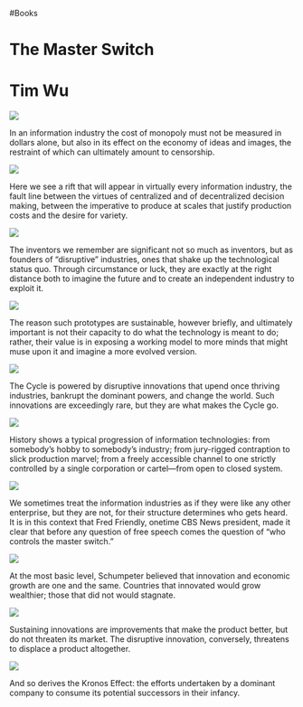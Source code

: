 #Books 


# The Master Switch

# Tim Wu

![](https://readwise-assets.s3.amazonaws.com/static/images/new_icons/chevron-down-alt-thin.a0ebfe57a28f.svg)

In an information industry the cost of monopoly must not be measured in dollars alone, but also in its effect on the economy of ideas and images, the restraint of which can ultimately amount to censorship.

![](https://readwise-assets.s3.amazonaws.com/static/images/new_icons/chevron-down-alt-thin.a0ebfe57a28f.svg)

Here we see a rift that will appear in virtually every information industry, the fault line between the virtues of centralized and of decentralized decision making, between the imperative to produce at scales that justify production costs and the desire for variety.

![](https://readwise-assets.s3.amazonaws.com/static/images/new_icons/chevron-down-alt-thin.a0ebfe57a28f.svg)

The inventors we remember are significant not so much as inventors, but as founders of “disruptive” industries, ones that shake up the technological status quo. Through circumstance or luck, they are exactly at the right distance both to imagine the future and to create an independent industry to exploit it.

![](https://readwise-assets.s3.amazonaws.com/static/images/new_icons/chevron-down-alt-thin.a0ebfe57a28f.svg)

The reason such prototypes are sustainable, however briefly, and ultimately important is not their capacity to do what the technology is meant to do; rather, their value is in exposing a working model to more minds that might muse upon it and imagine a more evolved version.

![](https://readwise-assets.s3.amazonaws.com/static/images/new_icons/chevron-down-alt-thin.a0ebfe57a28f.svg)

The Cycle is powered by disruptive innovations that upend once thriving industries, bankrupt the dominant powers, and change the world. Such innovations are exceedingly rare, but they are what makes the Cycle go.

![](https://readwise-assets.s3.amazonaws.com/static/images/new_icons/chevron-down-alt-thin.a0ebfe57a28f.svg)

History shows a typical progression of information technologies: from somebody’s hobby to somebody’s industry; from jury-rigged contraption to slick production marvel; from a freely accessible channel to one strictly controlled by a single corporation or cartel—from open to closed system.

![](https://readwise-assets.s3.amazonaws.com/static/images/new_icons/chevron-down-alt-thin.a0ebfe57a28f.svg)

We sometimes treat the information industries as if they were like any other enterprise, but they are not, for their structure determines who gets heard. It is in this context that Fred Friendly, onetime CBS News president, made it clear that before any question of free speech comes the question of “who controls the master switch.”

![](https://readwise-assets.s3.amazonaws.com/static/images/new_icons/chevron-down-alt-thin.a0ebfe57a28f.svg)

At the most basic level, Schumpeter believed that innovation and economic growth are one and the same. Countries that innovated would grow wealthier; those that did not would stagnate.

![](https://readwise-assets.s3.amazonaws.com/static/images/new_icons/chevron-down-alt-thin.a0ebfe57a28f.svg)

Sustaining innovations are improvements that make the product better, but do not threaten its market. The disruptive innovation, conversely, threatens to displace a product altogether.

![](https://readwise-assets.s3.amazonaws.com/static/images/new_icons/chevron-down-alt-thin.a0ebfe57a28f.svg)

And so derives the Kronos Effect: the efforts undertaken by a dominant company to consume its potential successors in their infancy.